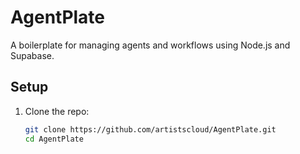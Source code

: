 # AgentPlate

A boilerplate for managing agents and workflows using Node.js and Supabase.

## Setup

1. Clone the repo:
   ```bash
   git clone https://github.com/artistscloud/AgentPlate.git
   cd AgentPlate
